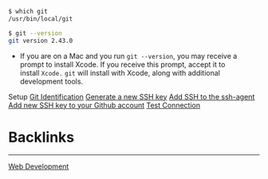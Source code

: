 ```zsh
$ which git
/usr/bin/local/git

$ git --version
git version 2.43.0
```

- If you are on a Mac and you run `git --version`, you may receive a prompt to install Xcode. If you receive this prompt, accept it to install `Xcode.` `git` will install with Xcode, along with additional development tools.

Setup [Git Identification](https://help.github.com/articles/setting-your-username-in-git/)
[Generate a new SSH key](https://docs.github.com/en/github/authenticating-to-github/connecting-to-github-with-ssh/generating-a-new-ssh-key-and-adding-it-to-the-ssh-agent#generating-a-new-ssh-key)
[Add SSH to the ssh-agent](https://docs.github.com/en/github/authenticating-to-github/connecting-to-github-with-ssh/generating-a-new-ssh-key-and-adding-it-to-the-ssh-agent#adding-your-ssh-key-to-the-ssh-agent)
[Add new SSH key to your Github account](https://docs.github.com/en/github/authenticating-to-github/connecting-to-github-with-ssh/generating-a-new-ssh-key-and-adding-it-to-the-ssh-agent#adding-your-ssh-key-to-the-ssh-agent)
[Test Connection](https://docs.github.com/en/github/authenticating-to-github/connecting-to-github-with-ssh/testing-your-ssh-connection)


# Backlinks
----
[Web Development](Web%20Development.md)